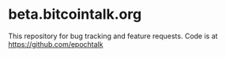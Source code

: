# beta.bitcointalk.org

This repository for bug tracking and feature requests. Code is at https://github.com/epochtalk
